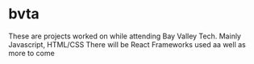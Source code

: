 # bvta

These are projects worked on while attending Bay Valley Tech.
Mainly Javascript, HTML/CSS
  There will be React Frameworks used aa well as more to come
